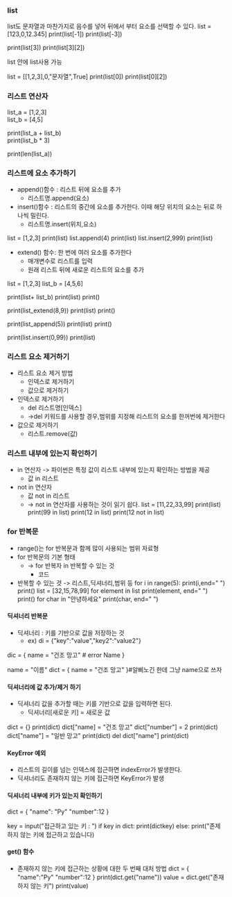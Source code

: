 ### list
list도 문자열과 마찬가지로 음수를 넣어 뒤에서 부터 요소를 선택할 수 있다. 
list = [123,0,12.345]
print(list[-1])
print(list[-3])

print(list[3])
print(list[3][2])

list 안에 list사용 가능

list = [[1,2,3],0,"문자열",True]
print(list[0])
print(list[0][2])

### 리스트 연산자
list_a = [1,2,3]  
list_b = [4,5]  
  
print(list_a + list_b)  
print(list_b * 3)  
  
print(len(list_a))

### 리스트에 요소 추가하기
- append()함수 : 리스트 뒤에 요소를 추가
	- 리스트명.append(요소)
- insert()함수 : 리스트의 중간에 요소를 추가한다. 이때 해당 위치의 요소는 뒤로 하나씩 밀린다.
	- 리스트명.insert(위치,요소)

list = [1,2,3]
print(list)
list.append(4)
print(list)
list.insert(2,999)
print(list)

- extend() 함수: 한 번에 여러 요소를 추가한다
	- 매개변수로 리스트를 입력
	- 원래 리스트 뒤에 새로운 리스트의 요소를 추가

list = [1,2,3]
list_b = [4,5,6]

print(list+ list_b)
print(list)
print()

print(list_extend(8,9))
print(list)
print()

print(list_append(5))
print(list)
print()

print(list.insert(0,99))
print(list)


### 리스트 요소 제거하기

- 리스트 요소 제거 방법
	- 인덱스로 제거하기
	- 값으로 제거하기
- 인덱스로 제거하기
	- del 리스트명[인덱스]
	- ->del 키워드를 사용할 경우,범위를 지정해 리스트의 요소를 한꺼번에 제거한다
- 값으로 제거하기
	- 리스트.remove(값)

### 리스트 내부에 있는지 확인하기
- in 연산자 -> 파이썬은 특정 값이 리스트 내부에 있는지 확인하는 방법을 제공
	- 값 in 리스트
- not in 연산자
	- 값 not in 리스트
	- -> not in 연산자를 사용하는 것이 읽기 쉽다.
list = [11,22,33,99]
print(list)
print(99 in list)
print(12 in list)
print(12 not in list)


### for 반복문

- range()는 for 반복문과 함께 많이 사용되는 범위 자료형
- for 반복문의 기본 형태
	-  -> for 반복자 in 반복할 수 있는 것
		- 코드
-  반복할 수 있는 것 -> 리스트,딕셔너리,범위 등
for i in range(5):
	print(i,end=" ")
print()
list = [32,15,78,99]
for element in list
	print(element, end=" ")
print()
for char in "안녕하세요"
	print(char, end=" ")


#### 딕셔너리 반복문

- 딕셔너리 : 키를 기반으로 값을 저장하는 것
	- ex) di = {"key":"value","key2":"value2"}

dic = {
	name = "건조 망고" # error Name
}

name = "이름"
dict = {
	name = "건조 망고"
}#알삐노긴 한데 그냥 name으로 쓰자


#### 딕셔너리에 값 추가/제거 하기

- 딕셔너리 값을 추가할 때는 키를 기반으로 값을 입력하면 된다.
	- 딕셔너리[새로운 키] = 새로운 값

dict = {}
print(dict)
dict["name] = "건조 망고"
dict["number"] = 2
print(dict)
dict["name"] = "일반 망고"
print(dict)
del dict["name"]
print(dict)

#### KeyError 예외
- 리스트의 길이를 넘는 인덱스에 접근하면 indexError가 발생한다.
- 딕셔너리도 존재하지 않는 키에 접근하면 KeyError가 발생

#### 딕셔너리 내부에 키가 있는지 확인하기

dict = {
	"name": "Py"
	"number":12
}

key = input("접근하고 있는 키 : ")
if key in dict:
	print(dictkey)
else:
	print("존제하지 않는 키에 접근하고 있습니다)
#### get() 함수

- 존재하지 않는 키에 접근하는 상황에 대한 두 번째 대처 방법
dict = {
	"name":"Py"
	"number":12
}
print(dict.get("name"))
value = dict.get("존재하지 않는 키")
print(value)